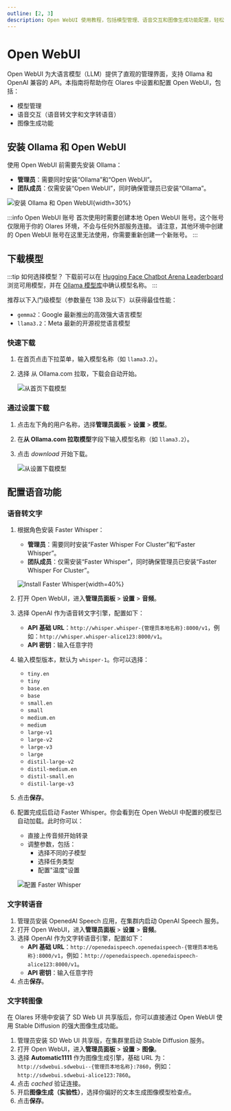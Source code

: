```yaml
---
outline: [2, 3]
description: Open WebUI 使用教程，包括模型管理、语音交互和图像生成功能配置，轻松搭建私有 AI 助手服务。
---
```


# Open WebUI

Open WebUI 为大语言模型（LLM）提供了直观的管理界面，支持 Ollama 和 OpenAI 兼容的 API。本指南将帮助你在 Olares 中设置和配置 Open WebUI，包括：

* 模型管理
* 语音交互（语音转文字和文字转语音）
* 图像生成功能

## 安装 Ollama 和 Open WebUI
使用 Open WebUI 前需要先安装 Ollama：
* **管理员**：需要同时安装“Ollama”和“Open WebUI”。
* **团队成员**：仅需安装“Open WebUI”，同时确保管理员已安装“Ollama”。

![安装 Ollama 和 Open WebUI](/images/manual/use-cases/install-open-webui.png){width=30%}

:::info Open WebUI 账号
首次使用时需要创建本地 Open WebUI 账号。这个账号仅限用于你的 Olares 环境，不会与任何外部服务连接。
请注意，其他环境中创建的 Open WebUI 账号在这里无法使用，你需要重新创建一个新账号。
:::

## 下载模型
:::tip 如何选择模型？
下载前可以在 [Hugging Face Chatbot Arena Leaderboard](https://huggingface.co/spaces/lmsys/chatbot-arena-leaderboard) 浏览可用模型，并在 [Ollama 模型库](https://ollama.com/library)中确认模型名称。
:::

推荐以下入门级模型（参数量在 13B 及以下）以获得最佳性能：

* `gemma2`：Google 最新推出的高效强大语言模型
* `llama3.2`：Meta 最新的开源视觉语言模型

### 快速下载
1. 在首页点击下拉菜单，输入模型名称（如 `llama3.2`）。
2. 选择 从 Ollama.com 拉取，下载会自动开始。

   ![从首页下载模型](/images/zh/manual/use-cases/openwebui-download-model-quick.png#bordered)
### 通过设置下载
1. 点击左下角的用户名称，选择**管理员面板** > **设置** > **模型**。
2. 在**从 Ollama.com 拉取模型**字段下输入模型名称（如 `llama3.2`）。
3. 点击 <i class="material-symbols-outlined">download</i> 开始下载。

   ![从设置下载模型](/images/zh/manual/use-cases/openwebui-download-model-settings.png#bordered)

## 配置语音功能
### 语音转文字
1. 根据角色安装 Faster Whisper：
   - **管理员**：需要同时安装“Faster Whisper For Cluster”和“Faster Whisper”。
   - **团队成员**：仅需安装“Faster Whisper”，同时确保管理员已安装“Faster Whisper For Cluster”。

   ![Install Faster Whisper](/images/manual/use-cases/install-faster-whisper.png){width=40%}

2. 打开 Open WebUI，进入**管理员面板** > **设置** > **音频**。
3. 选择 OpenAI 作为语音转文字引擎，配置如下：
   - **API 基础 URL**：`http://whisper.whisper-{管理员本地名称}:8000/v1`，例如：`http://whisper.whisper-alice123:8000/v1`。
   - **API 密钥**：输入任意字符
4. 输入模型版本，默认为 `whisper-1`。你可以选择：
   - `tiny.en`
   - `tiny`
   - `base.en`
   - `base`
   - `small.en`
   - `small`
   - `medium.en`
   - `medium`
   - `large-v1`
   - `large-v2`
   - `large-v3`
   - `large`
   - `distil-large-v2`
   - `distil-medium.en`
   - `distil-small.en`
   - `distil-large-v3`
5. 点击**保存**。
6. 配置完成后启动 Faster Whisper。你会看到在 Open WebUI 中配置的模型已自动加载。此时你可以：
   - 直接上传音频开始转录
   - 调整参数，包括：
      - 选择不同的子模型
      - 选择任务类型
      - 配置"温度"设置

   ![配置 Faster Whisper](/images/zh/manual/use-cases/openwebui-faster-whisper.png#bordered)

### 文字转语音
1. 管理员安装 OpenedAI Speech 应用，在集群内启动 OpenAI Speech 服务。
2. 打开 Open WebUI，进入**管理员面板** > **设置** > **音频**。
3. 选择 OpenAI 作为文字转语音引擎，配置如下：
   - **API 基础 URL**：`http://openedaispeech.openedaispeech-{管理员本地名称}:8000/v1`，例如：`http://openedaispeech.openedaispeech-alice123:8000/v1`。
   - **API 密钥**：输入任意字符
4. 点击**保存**。

### 文字转图像
在 Olares 环境中安装了 SD Web UI 共享版后，你可以直接通过 Open WebUI 使用 Stable Diffusion 的强大图像生成功能。

1. 管理员安装 SD Web UI 共享版，在集群里启动 Stable Diffusion 服务。
2. 打开 Open WebUI，进入**管理员面板** > **设置** > **图像**。
3. 选择 **Automatic1111** 作为图像生成引擎，基础 URL 为：`http://sdwebui.sdwebui--{管理员本地名称}:7860`，例如：`http://sdwebui.sdwebui-alice123:7860`。
4. 点击 <i class="material-symbols-outlined">cached</i> 验证连接。
5. 开启**图像生成（实验性）**，选择你偏好的文本生成图像模型检查点。
6. 点击**保存**。